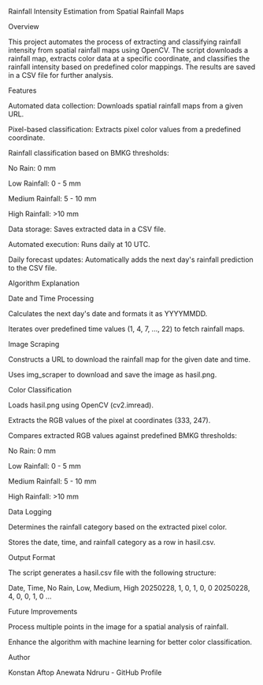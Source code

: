 Rainfall Intensity Estimation from Spatial Rainfall Maps

Overview

This project automates the process of extracting and classifying rainfall intensity from spatial rainfall maps using OpenCV. The script downloads a rainfall map, extracts color data at a specific coordinate, and classifies the rainfall intensity based on predefined color mappings. The results are saved in a CSV file for further analysis.

Features

Automated data collection: Downloads spatial rainfall maps from a given URL.

Pixel-based classification: Extracts pixel color values from a predefined coordinate.

Rainfall classification based on BMKG thresholds:

No Rain: 0 mm

Low Rainfall: 0 - 5 mm

Medium Rainfall: 5 - 10 mm

High Rainfall: >10 mm

Data storage: Saves extracted data in a CSV file.

Automated execution: Runs daily at 10 UTC.

Daily forecast updates: Automatically adds the next day's rainfall prediction to the CSV file.

Algorithm Explanation

Date and Time Processing

Calculates the next day's date and formats it as YYYYMMDD.

Iterates over predefined time values (1, 4, 7, ..., 22) to fetch rainfall maps.

Image Scraping

Constructs a URL to download the rainfall map for the given date and time.

Uses img_scraper to download and save the image as hasil.png.

Color Classification

Loads hasil.png using OpenCV (cv2.imread).

Extracts the RGB values of the pixel at coordinates (333, 247).

Compares extracted RGB values against predefined BMKG thresholds:

No Rain: 0 mm

Low Rainfall: 0 - 5 mm

Medium Rainfall: 5 - 10 mm

High Rainfall: >10 mm

Data Logging

Determines the rainfall category based on the extracted pixel color.

Stores the date, time, and rainfall category as a row in hasil.csv.

Output Format

The script generates a hasil.csv file with the following structure:

Date, Time, No Rain, Low, Medium, High
20250228, 1, 0, 1, 0, 0
20250228, 4, 0, 0, 1, 0
...

Future Improvements

Process multiple points in the image for a spatial analysis of rainfall.

Enhance the algorithm with machine learning for better color classification.

Author

Konstan Aftop Anewata Ndruru - GitHub Profile

